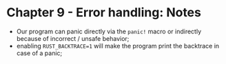 # Chapter 9 - Error handling: Notes

- Our program can panic directly via the `panic!` macro or indirectly because of incorrect / unsafe behavior;
- enabling `RUST_BACKTRACE=1` will make the program print the backtrace in case of a panic;
